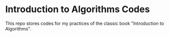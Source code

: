 # Introduction to Algorithms Codes

This repo stores codes for my practices of the classic book "Introduction to Algorithms".

